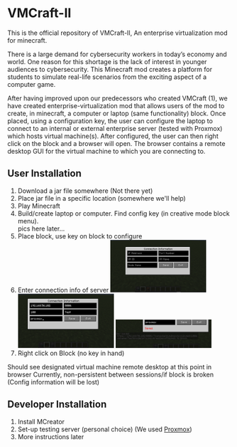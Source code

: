 # VMCraft-II
This is the official repository of VMCraft-II, An enterprise virtualization mod for minecraft.

There is a large demand for cybersecurity workers in today’s economy and world. One reason for this shortage is the lack of interest in younger audiences to cybersecurity. This Minecraft mod creates a platform for students to simulate real-life scenarios from the exciting aspect of a computer game. 

After having improved upon our predecessors who created VMCraft (1), we have created enterprise-virtualization mod that allows users of the mod to create, in minecraft, a computer or laptop (same functionality) block. Once placed, using a configuration key, the user can configure the laptop to connect to an internal or external enterprise server (tested with Proxmox) which hosts virtual machine(s). After configured, the user can then right click on the block and a browser will open. The browser contains a remote desktop GUI for the virtual machine to which you are connecting to. 

## User Installation 
1. Download a jar file somewhere (Not there yet)
2. Place jar file in a specific location (somewhere we'll help)
3. Play Minecraft
4. Build/create laptop or computer. Find config key (in creative mode block menu).
<br /> pics here later...
5. Place block, use key on block to configure
6. Enter connection info of server
<img src="screenshots/Capture.png" width="45%"><img/>
<img src="screenshots/Capture2.png" width="45%"><img/>
<img src="screenshots/Capture3.png" width="45%"><img/>
7. Right click on Block (no key in hand)

Should see designated virtual machine remote desktop at this point in browser
Currently, non-persistent between sessions/if block is broken (Config information will be lost)


## Developer Installation
1. Install MCreator
2. Set-up testing server (personal choice) (We used [Proxmox](https://proxmox.com/en/))
3. More instructions later
